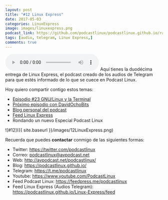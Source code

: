 ```yaml
---
layout: post
title: "#12 Linux Express"
date: 2017-05-03
categories: LinuxExpress
image: images/linuxexpress.png
podcast_link: https://github.com/podcastlinux/podcastlinux.github.io/raw/master/Linux-Express/%2312%20Podcast%20Linux%20Express.mp3
tags: [audio, telegram, Linux Express,]
comments: true
---
```

<audio controls>
  <source src="https://github.com/podcastlinux/podcastlinux.github.io/raw/master/Linux-Express/%2312%20Podcast%20Linux%20Express.mp3" type="audio/mpeg">
Your browser does not support the audio element.
</audio>
Aquí tienes la duodécima entrega de Linux Express, el podcast creado de los audios de Telegram para que estés informado de lo que se cuece en Podcast Linux.

Hoy quiero compartir contigo estos temas:

+ [Episodio #23 GNU/Linux y la Terminal](http://avpodcast.net/podcastlinux/terminal)
+ [Próximo episodio con DavidOchoBits](https://www.ochobitshacenunbyte.com)
+ [Blog personal del podcast](https://podcastlinux.github.io)
+ [Feed Linux Express](https://podcastlinux.github.io/Linux-Express/feed)
+ Rondando un nuevo Especial Podcast Linux

![#12]({{ site.baseurl }}/images/12LinuxExpress.png)

Recuerda que puedes **contactar** conmigo de las siguientes formas:

+ Twitter: <https://twitter.com/podcastlinux>
+ Correo: <podcastlinux@avpodcast.net>
+ Web: <http://avpodcast.net/podcastlinux/>
+ Blog: <https://podcastlinux.github.io/>
+ Telegram: <https://t.me/podcastlinux>
+ Youtube: <https://www.youtube.com/PodcastLinux>
+ Feed Podcast Linux: <https://feedpress.me/podcastlinux>
+ Feed Linux Express (Audios Telegram): <https://podcastlinux.github.io/Linux-Express/feed>

